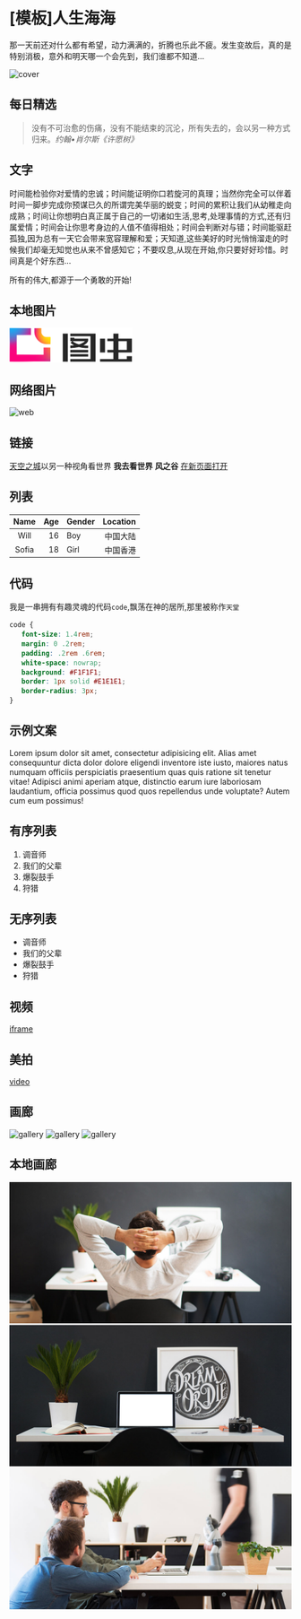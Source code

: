 # [模板]人生海海

那一天前还对什么都有希望，动力满满的，折腾也乐此不疲。发生变故后，真的是特别消极，意外和明天哪一个会先到，我们谁都不知道...

<!-- eedoc {
	"banner":false,
	"create_time":"2019-07-18 21:45",
	"update_time":"2019-10-07 20:01",
	"category":"样板",
	"cover":"http://img.1991.wiki/tuchongeter/statics/single-gallery-01.jpg",
	"tags":["画廊","示例","表格","自定义参数","引用","封面","代码","视频"]
} eedoc -->

![cover](http://img.1991.wiki/tuchongeter/statics/single-gallery-01.jpg)

## 每日精选

> 没有不可治愈的伤痛，没有不能结束的沉沦，所有失去的，会以另一种方式归来。<cite>约翰•肖尔斯《许愿树》</cite>

## 文字

时间能检验你对爱情的忠诚；时间能证明你口若旋河的真理；当然你完全可以伴着时间一脚步完成你预谋已久的所谓完美华丽的蜕变；时间的累积让我们从幼稚走向成熟；时间让你想明白真正属于自己的一切诸如生活,思考,处理事情的方式,还有归属爱情；时间会让你思考身边的人值不值得相处；时间会判断对与错；时间能驱赶孤独,因为总有一天它会带来宽容理解和爱；天知道,这些美好的时光悄悄溜走的时候我们却毫无知觉也从来不曾感知它；不要叹息,从现在开始,你只要好好珍惜。时间真是个好东西...

所有的伟大,都源于一个勇敢的开始!

## 本地图片

![assets](../assets/tuchong.png)

## 网络图片

![web](http://img.1991.wiki/tuchongeter/statics/single-gallery-03.jpg)

## 链接

[天空之城](#)以另一种视角看世界 **我去看世界** **风之谷** [在新页面打开](http://www.baidu.com?target=blank)

## 列表

|Name|Age|Gender|Location|
|:---:|---:|:---|---:|
|Will|16|Boy|中国大陆|
|Sofia|18|Girl|中国香港|

## 代码

我是一串拥有有趣灵魂的代码`code`,飘荡在神的居所,那里被称作`天堂`

``` css
code {
   font-size: 1.4rem;
   margin: 0 .2rem;
   padding: .2rem .6rem;
   white-space: nowrap;
   background: #F1F1F1;
   border: 1px solid #E1E1E1;
   border-radius: 3px;
}
```

## 示例文案

Lorem ipsum dolor sit amet, consectetur adipisicing elit. Alias amet consequuntur dicta dolor dolore eligendi inventore iste iusto, maiores natus numquam officiis perspiciatis praesentium quas quis ratione sit tenetur vitae! Adipisci animi aperiam atque, distinctio earum iure laboriosam laudantium, officia possimus quod quos repellendus unde voluptate? Autem cum eum possimus!

## 有序列表

1. 调音师
2. 我们的父辈
3. 爆裂鼓手
4. 狩猎

## 无序列表

- 调音师
- 我们的父辈
- 爆裂鼓手
- 狩猎

## 视频

[iframe](https://player.bilibili.com/player.html?aid=64229242&cid=111520559&page=1)

## 美拍

[video](http://img.1991.wiki/tuchongeter/article/56e87e924624c7779.mp4)

## 画廊

![gallery](http://img.1991.wiki/tuchongeter/statics/single-gallery-01.jpg)
![gallery](http://img.1991.wiki/tuchongeter/statics/single-gallery-02.jpg)
![gallery](http://img.1991.wiki/tuchongeter/statics/single-gallery-03.jpg)

## 本地画廊

![gallery](../assets/single-01.jpg)
![gallery](../assets/single-02.jpg)
![gallery](../assets/single-03.jpg)
